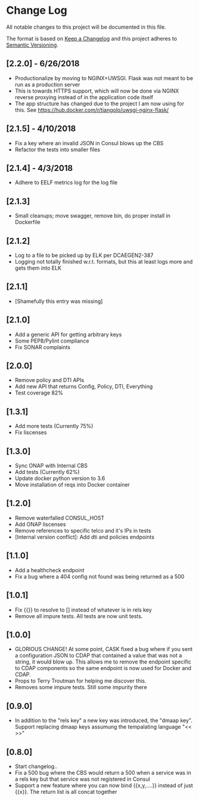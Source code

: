 # Change Log
All notable changes to this project will be documented in this file.

The format is based on [Keep a Changelog](http://keepachangelog.com/)
and this project adheres to [Semantic Versioning](http://semver.org/).

## [2.2.0] - 6/26/2018
* Productionalize by moving to NGINX+UWSGI. Flask was not meant to be run as a production server
* This is towards HTTPS support, which will now be done via NGINX reverse proxying instead of in the application code itself
* The app structure has changed due to the project I am now using for this. See https://hub.docker.com/r/tiangolo/uwsgi-nginx-flask/

## [2.1.5] - 4/10/2018
* Fix a key where an invalid JSON in Consul blows up the CBS
* Refactor the tests into smaller files

## [2.1.4] - 4/3/2018
* Adhere to EELF metrics log for the log file

## [2.1.3]
* Small cleanups; move swagger, remove bin, do proper install in Dockerfile

## [2.1.2]
* Log to a file to be picked up by ELK per DCAEGEN2-387
* Logging not totally finished w.r.t. formats, but this at least logs more and gets them into ELK

## [2.1.1]
* [Shamefully this entry was missing]

## [2.1.0]
* Add a generic API for getting arbitrary keys
* Some PEP8/Pylint compliance
* Fix SONAR complaints

## [2.0.0]
* Remove policy and DTI APIs
* Add new API that returns Config, Policy, DTI, Everything
* Test coverage 82%

## [1.3.1]
* Add more tests (Currently 75%)
* Fix liscenses

## [1.3.0]
* Sync ONAP with Internal CBS
* Add tests (Currently 62%)
* Update docker python version to 3.6
* Move installation of reqs into Docker container

## [1.2.0]
* Remove waterfalled CONSUL_HOST
* Add ONAP liscenses
* Remove references to specific telco and it's IPs in tests
* [Internal version conflict]: Add dti and policies endpoints

## [1.1.0]
* Add a healthcheck endpoint
* Fix a bug where a 404 config not found was being returned as a 500

## [1.0.1]
* Fix {{}} to resolve to [] instead of whatever is in rels key
* Remove all impure tests. All tests are now unit tests.

## [1.0.0]
* GLORIOUS CHANGE! At some point, CASK fixed a bug where if you sent a configuration JSON to CDAP that contained a value that was not a string, it would blow up. This allows me to remove the endpoint specific to CDAP components so the same endpoint is now used for Docker and CDAP.
* Props to Terry Troutman for helping me discover this.
* Removes some impure tests. Still some impurity there

## [0.9.0]
* In addition to the "rels key" a new key was introduced, the "dmaap key". Support replacing dmaap keys assumung the tempalating language "<< >>"

## [0.8.0]
* Start changelog..
* Fix a 500 bug where the CBS would return a 500 when a service was in a rels key but that service was not registered in Consul
* Support a new feature where you can now bind {{x,y,....}} instead of just {{x}}. The return list is all concat together
